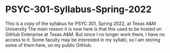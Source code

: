 # PSYC-301-Syllabus-Spring-2022
This is a copy of the syllabus for PSYC 301, Spring 2022, at Texas A&amp;M University
The main reason it is now here is that this used to be hosted on GitHub Enterprise at Texas A&M. But since I no longer work there, I have no access to it. Some faculty may be interested in my syllabi, so I am storing some of them here, on my public GitHub.
